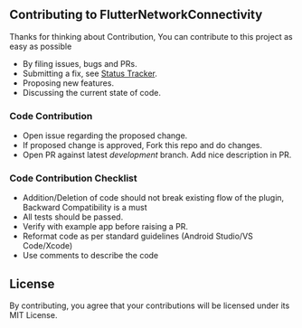 ##  Contributing to FlutterNetworkConnectivity

Thanks for thinking about Contribution, You can contribute to this project as easy as possible
- By filing issues, bugs and PRs.
- Submitting a fix, see [Status Tracker](https://github.com/praveen-gm/flutter_network_connectivity/projects/1).
- Proposing new features.
- Discussing the current state of code.

###  Code Contribution

- Open issue regarding the proposed change.
- If proposed change is approved, Fork this repo and do changes.
- Open PR against latest *development* branch. Add nice description in PR.

###  Code Contribution Checklist

- Addition/Deletion of code should not break existing flow of the plugin, Backward Compatibility is a must
- All tests should be passed.
- Verify with example app before raising a PR.
- Reformat code as per standard guidelines (Android Studio/VS Code/Xcode)
- Use comments to describe the code

## License
By contributing, you agree that your contributions will be licensed under its MIT License.